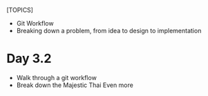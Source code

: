 [TOPICS]
- Git Workflow
- Breaking down a problem, from idea to design to implementation 

# Day 3.2

- Walk through a git workflow
- Break down the Majestic Thai Even more


    